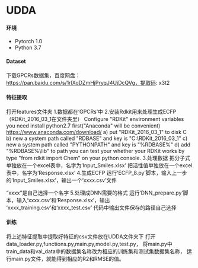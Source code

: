 # UDDA
#### 环境
- Pytorch 1.0
- Python 3.7


#### Dataset

下载GPCRs数据集，百度网盘：https://pan.baidu.com/s/1rlXoDZmHjPryqJ4UjDcQVg，提取码: x3t2 

#### 特征提取
打开features文件夹
1.数据都在‘GPCRs’中
2.安装Rdkit用来处理生成ECFP（RDKit_2016_03_1在文件夹里）
Configure "RDKit" environment variables you need install python2.7 first("Anaconda" will be convenient) https://www.anaconda.com/download/ a) put "RDKit_2016_03_1" to disk C b) new a system path called "RDBASE" and key is "C:\RDKit_2016_03_1" c) new a system path called "PYTHONPATH" and key is "%RDBASE%" d) add "%RDBASE%\lib" to path you can test your whether your RDKit works by type "from rdkit import Chem" on your python console.
3.处理数据
把分子式单独放在一个excel表中，名字为‘Input_Smiles.xlsx’ 把活性值单独放在一个excel表中，名字为‘Response.xlsx’
4.生成ECFP
运行‘ECFP_8.py’脚本，输入上一步的’Input_Smiles.xlsx’，输出一个‘xxxx.csv’文件

“xxxx”是自己选择一个名字
5.处理成DNN需要的格式
运行‘DNN_prepare.py’脚本，输入‘xxxx.csv’和‘Response.xlsx’，输出 ‘xxxx_training.csv’和‘xxxx_test.csv’
代码中输出文件保存的路径自己选择

#### 训练
将上述特征提取中提取好特征的csv文件放在UDDA文件夹下
打开data_loader.py,functions.py,main.py,model.py,test.py，
将main.py中train_data和val_data中的数据集名称改为相应的训练集和测试集数据集名称，
运行main.py文件，就能得到相应的R2和RMSE的值。

